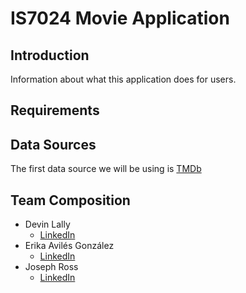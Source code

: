 # IS7024 Movie Application
## Introduction
Information about what this application does for users. 
## Requirements
## Data Sources
The first data source we will be using is [TMDb](https://www.themoviedb.org/documentation/api?language=en-US)
## Team Composition
* Devin Lally
  * [LinkedIn](https://www.linkedin.com/in/devinlally/)
* Erika Avilés González
  * [LinkedIn](https://www.linkedin.com/in/erikaavilesglz/)
* Joseph Ross
  * [LinkedIn](https://www.linkedin.com/in/joseph-ross-88104a91/)
